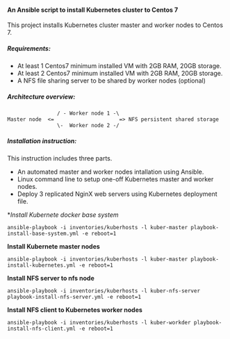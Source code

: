 #### An Ansible script to install Kubernetes cluster to Centos 7

This project installs Kubernetes cluster master and worker nodes to Centos 7.

##### Requirements:
* At least 1 Centos7 minimum installed VM with 2GB RAM, 20GB storage.
* At least 2 Centos7 minimum installed VM with 2GB RAM, 20GB storage.
* A NFS file sharing server to be shared by worker nodes (optional)

##### Architecture overview:

```
                / - Worker node 1 -\
Master node  <=                     => NFS persistent shared storage 
                \-  Worker node 2 -/

```
##### Installation instruction:
This instruction includes three parts.
* An automated master and worker nodes intallation using Ansible.
* Linux command line to setup one-off Kubernetes master and worker nodes.
* Deploy 3 replicated NginX web servers using Kubernetes deployment file.

**Install Kubernete docker base system*
```
ansible-playbook -i inventories/kuberhosts -l kuber-master playbook-install-base-system.yml -e reboot=1
```

**Install Kubernete master nodes**
```
ansible-playbook -i inventories/kuberhosts -l kuber-master playbook-install-kubernetes.yml -e reboot=1
```

**Install NFS server to nfs node**
```
ansible-playbook -i inventories/kuberhosts -l kuber-nfs-server playbook-install-nfs-server.yml -e reboot=1
```

**Install NFS client to Kubernetes worker nodes**
```
ansible-playbook -i inventories/kuberhosts -l kuber-workder playbook-install-nfs-client.yml -e reboot=1
```



